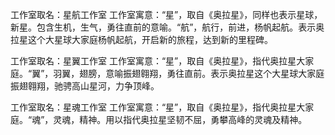 
工作室取名：星航工作室
工作室寓意：“星”，取自《奥拉星》，同样也表示星球，新星。包含生机，生气，勇往直前的意喻。“航”，航行，前进，杨帆起航。表示奥拉星这个大星球大家庭杨帆起航，开启新的旅程，达到新的里程碑。


工作室取名：星翼工作室
工作室寓意：“星”，取自《奥拉星》，指代奥拉星大家庭。“翼”，羽翼，翅膀，意喻振翅翱翔，勇往直前。表示奥拉星这个大星球大家庭振翅翱翔，驰骋高山星河，力争顶峰。


工作室取名：星魂工作室
工作室寓意：“星”，取自《奥拉星》，指代奥拉星大家庭。“魂”，灵魂，精神。用以指代奥拉星坚韧不屈，勇攀高峰的灵魂及精神。
